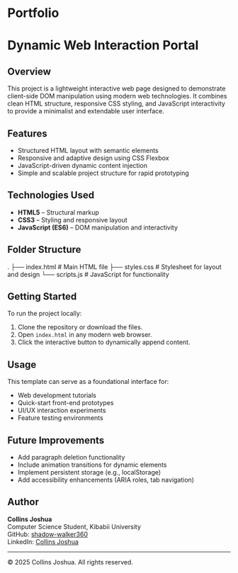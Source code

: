 # Portfolio
# Dynamic Web Interaction Portal

## Overview

This project is a lightweight interactive web page designed to demonstrate client-side DOM manipulation using modern web technologies. It combines clean HTML structure, responsive CSS styling, and JavaScript interactivity to provide a minimalist and extendable user interface.

## Features

- Structured HTML layout with semantic elements
- Responsive and adaptive design using CSS Flexbox
- JavaScript-driven dynamic content injection
- Simple and scalable project structure for rapid prototyping

## Technologies Used

- **HTML5** – Structural markup
- **CSS3** – Styling and responsive layout
- **JavaScript (ES6)** – DOM manipulation and interactivity

## Folder Structure
. ├── index.html # Main HTML file ├── styles.css # Stylesheet for layout and design └── scripts.js # JavaScript for functionality

## Getting Started

To run the project locally:

1. Clone the repository or download the files.
2. Open `index.html` in any modern web browser.
3. Click the interactive button to dynamically append content.

## Usage

This template can serve as a foundational interface for:

- Web development tutorials
- Quick-start front-end prototypes
- UI/UX interaction experiments
- Feature testing environments

## Future Improvements

- Add paragraph deletion functionality
- Include animation transitions for dynamic elements
- Implement persistent storage (e.g., localStorage)
- Add accessibility enhancements (ARIA roles, tab navigation)

## Author

**Collins Joshua**  
Computer Science Student, Kibabii University  
GitHub: [shadow-walker360](https://github.com/shadow-walker360)  
LinkedIn: [Collins Joshua](https://www.linkedin.com/in/collins-joshua-69161a31b)

---

© 2025 Collins Joshua. All rights reserved.



